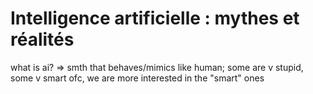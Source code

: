 # Intelligence artificielle : mythes et réalités

what is ai?
=> smth that behaves/mimics like human; some are v stupid, some v smart
ofc, we are more interested in the "smart" ones
